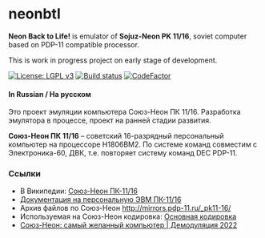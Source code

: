 # neonbtl
**Neon Back to Life!** is emulator of **Sojuz-Neon PK 11/16**, soviet computer based on PDP-11 compatible processor.

This is work in progress project on early stage of development.

[![License: LGPL v3](https://img.shields.io/badge/License-LGPL%20v3-blue.svg)](https://www.gnu.org/licenses/lgpl-3.0)
[![Build status](https://ci.appveyor.com/api/projects/status/q0dmuth9x2sp3k1x?svg=true)](https://ci.appveyor.com/project/nzeemin/neonbtl)
[![CodeFactor](https://www.codefactor.io/repository/github/nzeemin/neonbtl/badge)](https://www.codefactor.io/repository/github/nzeemin/neonbtl)


#### In Russian / На русском

Это проект эмуляции компьютера Союз-Неон ПК 11/16.
Разработка эмулятора в процессе, проект на ранней стадии развития.

**Союз-Неон ПК 11/16** – советский 16-разрядный персональный компьютер на процессоре Н1806ВМ2.
По системе команд совместим с Электроника-60, ДВК, т.е. повторяет систему команд DEC PDP-11.

### Ссылки

* В Википедии: [Союз-Неон ПК-11/16](https://ru.wikipedia.org/wiki/%D0%A1%D0%BE%D1%8E%D0%B7-%D0%9D%D0%B5%D0%BE%D0%BD_%D0%9F%D0%9A-11/16)
* [Документация на персональную ЭВМ ПК-11/16](https://github.com/troosh/pk11-16/tree/master/Docs/P16DOC.DSK)
* Архив файлов по Союз-Неон http://mirrors.pdp-11.ru/_pk11-16/
* Используемая на Союз-Неон кодировка: [Основная кодировка](https://ru.wikipedia.org/wiki/%D0%9E%D1%81%D0%BD%D0%BE%D0%B2%D0%BD%D0%B0%D1%8F_%D0%BA%D0%BE%D0%B4%D0%B8%D1%80%D0%BE%D0%B2%D0%BA%D0%B0)
* [Союз-Неон: самый желанный компьютер | Демодуляция 2022](https://www.youtube.com/watch?v=g0wQQ4NY5vc)

